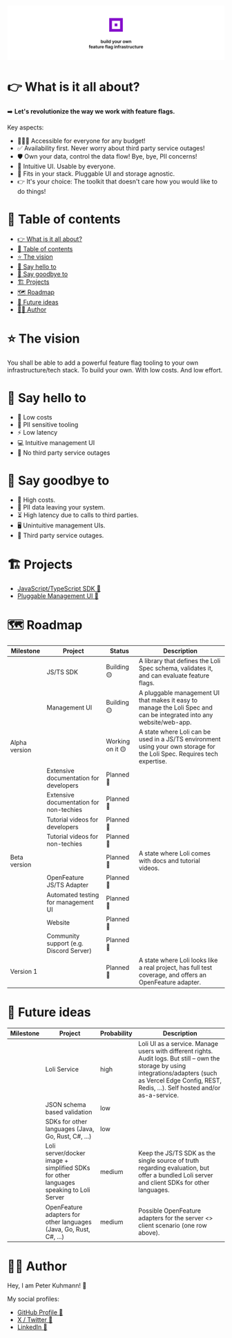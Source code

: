 ![Banner saying: build your own feature flag infrastructure](/profile/assets/banner.jpg)

# 👉 What is it all about?

➡️ **Let's revolutionize the way we work with feature flags.**

Key aspects:

- 👨‍👩‍👧 Accessible for everyone for any budget!
- ✅ Availability first. Never worry about third party service outages!
- 🛡️ Own your data, control the data flow! Bye, bye, PII concerns!
- 💎 Intuitive UI. Usable by everyone.
- 🧩 Fits in your stack. Pluggable UI and storage agnostic.
- 👉 It's your choice: The toolkit that doesn't care how you would like to do things!

# 📖 Table of contents

<!-- TOC -->
* [👉 What is it all about?](#-what-is-it-all-about)
* [📖 Table of contents](#-table-of-contents)
* [⭐️ The vision](#-the-vision)
* [🤩 Say hello to](#-say-hello-to)
* [👋 Say goodbye to](#-say-goodbye-to)
* [🏗️ Projects](#-projects)
* [🗺️ Roadmap](#-roadmap)
* [🔭 Future ideas](#-future-ideas)
* [🙆‍♂️ Author](#-author)
<!-- TOC -->

# ⭐️ The vision

You shall be able to add a powerful feature flag tooling to your own
infrastructure/tech stack. To build your own. With low costs. And low effort.

# 🤩 Say hello to

- 🤑 Low costs
- 🔐 PII sensitive tooling
- ⚡️ Low latency
- 💻 Intuitive management UI
- 📶 No third party service outages

# 👋 Say goodbye to

- 💸 High costs.
- 👩 PII data leaving your system.
- ⏳ High latency due to calls to third parties.
- 🖥️ Unintuitive management UIs.
- 🚨 Third party service outages.

# 🏗️ Projects

- [JavaScript/TypeScript SDK 🔗](https://github.com/Loli-Feature-Flags/loli-sdk-js)
- [Pluggable Management UI 🔗](https://github.com/Loli-Feature-Flags/loli-ui)

# 🗺️ Roadmap

| Milestone     | Project                                 | Status           | Description                                                                                                              |
|---------------|-----------------------------------------|------------------|--------------------------------------------------------------------------------------------------------------------------|
|               | JS/TS SDK                               | Building 🟡      | A library that defines the Loli Spec schema, validates it, and can evaluate feature flags.                               |
|               | Management UI                           | Building 🟡      | A pluggable management UI that makes it easy to manage the Loli Spec and can be integrated into any website/web-app.     |
| Alpha version |                                         | Working on it 🟡 | A state where Loli can be used in a JS/TS environment using your own storage for the Loli Spec. Requires tech expertise. |
|               | Extensive documentation for developers  | Planned 📝       |                                                                                                                          |
|               | Extensive documentation for non-techies | Planned 📝       |                                                                                                                          |
|               | Tutorial videos for developers          | Planned 📝       |                                                                                                                          |
|               | Tutorial videos for non-techies         | Planned 📝       |                                                                                                                          |
| Beta version  |                                         | Planned 📝       | A state where Loli comes with docs and tutorial videos.                                                                  |
|               | OpenFeature JS/TS Adapter               | Planned 📝       |                                                                                                                          |
|               | Automated testing for management UI     | Planned 📝       |                                                                                                                          |
|               | Website                                 | Planned 📝       |                                                                                                                          |
|               | Community support (e.g. Discord Server) | Planned 📝       |                                                                                                                          |
| Version 1     |                                         | Planned 📝       | A state where Loli looks like a real project, has full test coverage, and offers an OpenFeature adapter.                 |

# 🔭 Future ideas

| Milestone | Project                                                                                | Probability | Description                                                                                                                                                                                                       |
|-----------|----------------------------------------------------------------------------------------|-------------|-------------------------------------------------------------------------------------------------------------------------------------------------------------------------------------------------------------------|
|           | Loli Service                                                                           | high        | Loli UI as a service. Manage users with different rights. Audit logs. But still – own the storage by using integrations/adapters (such as Vercel Edge Config, REST, Redis, ...). Self hosted and/or as-a-service. |
|           | JSON schema based validation                                                           | low         |                                                                                                                                                                                                                   |
|           | SDKs for other languages (Java, Go, Rust, C#, ...)                                     | low         |                                                                                                                                                                                                                   |
|           | Loli server/docker image + simplified SDKs for other languages speaking to Loli Server | medium      | Keep the JS/TS SDK as the single source of truth regarding evaluation, but offer a bundled Loli server and client SDKs for other languages.                                                                       |
|           | OpenFeature adapters for other languages (Java, Go, Rust, C#, ...)                     | medium      | Possible OpenFeature adapters for the server <> client scenario (one row above).                                                                                                                                  |

# 🙆‍♂️ Author

Hey, I am Peter Kuhmann! 👋

My social profiles:

- [GitHub Profile 🔗](https://github.com/peter-kuhmann/)
- [X / Twitter 🔗](https://twitter.com/squirrel_pierre)
- [LinkedIn 🔗](https://www.linkedin.com/in/peter-kuhmann/)
